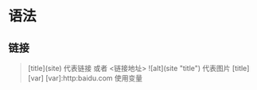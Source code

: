 # 语法
## 链接
> \[title](site) 代表链接 或者 \<链接地址>
> \!\[alt](site "title") 代表图片
> \[title]\[var] \[var]:http:baidu.com 使用变量